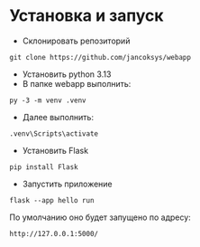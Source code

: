 # Установка и запуск

- Склонировать репозиторий
```
git clone https://github.com/jancoksys/webapp
```
- Установить python 3.13
- В папке webapp выполнить:
```
py -3 -m venv .venv
```
- Далее выполнить:
```
.venv\Scripts\activate
```
- Установить Flask
```
pip install Flask
```
- Запустить приложение 
```
flask --app hello run
```
По умолчанию оно будет запущено по адресу: 
```
http://127.0.0.1:5000/
```
